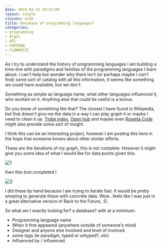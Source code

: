 ```yaml
---
date: 2016-02-13 19:13:00
layout: single
classes: wide
title: Database of programming languages?
categories:
- programming
- Algol
- APL
- FORTRAN
- FLOWMATIC
---
```

As I try to understand the history of programming languages I am building
a time-line with paradigms and families of the programming languages I learn about.
I can't help but wonder why there isn't (or perhaps maybe I can't find) some sort of catalog with all this information, it seems like something we could have available, but we don't.

Something as simple as language name, what other languages influenced it, who worked on it. Anything else that could be useful is a bonus.

Do you know of something like that? The closest I have found is Wikipedia, but that
doesn't give me the data in a way I can play graph it or maybe I need to clean it up. [Tiobe index](http://www.tiobe.com/index.php/content/paperinfo/tpci/index.html),  [Open hub](https://www.openhub.net/languages) and maybe even [Rosetta Code](http://rosettacode.org/wiki/Category:Programming_Tasks) might also provide some sort of insight.

I think this can be an interesting project, however I am posting this here in the hope that
someone knows about other similar efforts.

These are the iterations of my graph, this is not complete. However it might give you some idea
of what I would like for data points given this.

![1](http://www.roundcrisis.com/images/2016-influences.jpg)

then this (not completed )

![2](http://www.roundcrisis.com/images/wip-pl.jpg)

I did these by hand because I am trying to iterate fast. It would be pretty amazing to generate these with concrete data.
Wow...feels like I was just in a great alternative version of Back to the Future, :D.  

So what am I exactly looking for? a database? with at a minimum:

- Programming language name
- When it first appeared (anywhere outside of someone's mind)
- Designer and anyone else involved and level of involved
- some tags (ie paradigm, typed or untyped?, etc)
- Influenced by / influenced.

